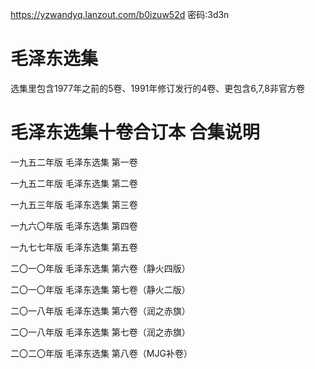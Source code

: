 https://yzwandyq.lanzout.com/b0izuw52d 密码:3d3n
# 毛泽东选集
选集里包含1977年之前的5卷、1991年修订发行的4卷、更包含6,7,8非官方卷


# 毛泽东选集十卷合订本 合集说明

一九五二年版 毛泽东选集 第一卷

一九五二年版 毛泽东选集 第二卷

一九五三年版 毛泽东选集 第三卷

一九六〇年版 毛泽东选集 第四卷

一九七七年版 毛泽东选集 第五卷

二〇一〇年版 毛泽东选集 第六卷（静火四版）

二〇一〇年版 毛泽东选集 第七卷（静火二版）

二〇一八年版 毛泽东选集 第六卷（润之赤旗）

二〇一八年版 毛泽东选集 第七卷（润之赤旗）

二〇二〇年版 毛泽东选集 第八卷（MJG补卷）
